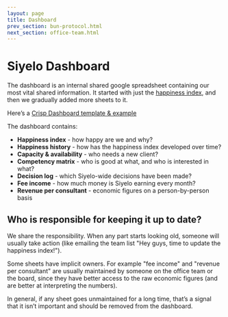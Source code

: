 ```yaml
---
layout: page
title: Dashboard
prev_section: bun-protocol.html
next_section: office-team.html
---
```


# Siyelo Dashboard

The dashboard is an internal shared google spreadsheet containing our
most vital shared information. It started with just the [happiness
index](happiness-index.html), and then we gradually added more sheets to
it.

Here’s a [Crisp Dashboard template &
example](https://docs.google.com/a/crisp.se/spreadsheet/ccc?key=0ApEy2bnWDb5fdG1QZzZSeUhFQWJEc2pEdkVDOHkySEE)

The dashboard contains:

-   **Happiness index** - how happy are we and why?
-   **Happiness history** - how has the happiness index developed over
    time?
-   **Capacity & availability** - who needs a new client?
-   **Competency matrix** - who is good at what, and who is interested
    in what?
-   **Decision log** - which Siyelo-wide decisions have been made?
-   **Fee income** - how much money is Siyelo earning every month?
-   **Revenue per consultant** - economic figures on a person-by-person
    basis

## Who is responsible for keeping it up to date?

We share the responsibility. When any part starts looking old, someone
will usually take action (like emailing the team list "Hey guys, time to
update the happiness index!").

Some sheets have implicit owners. For example "fee income" and "revenue
per consultant" are usually maintained by someone on the office team or
the board, since they have better access to the raw economic figures
(and are better at interpreting the numbers).

In general, if any sheet goes unmaintained for a long time, that’s a
signal that it isn’t important and should be removed from the dashboard.
